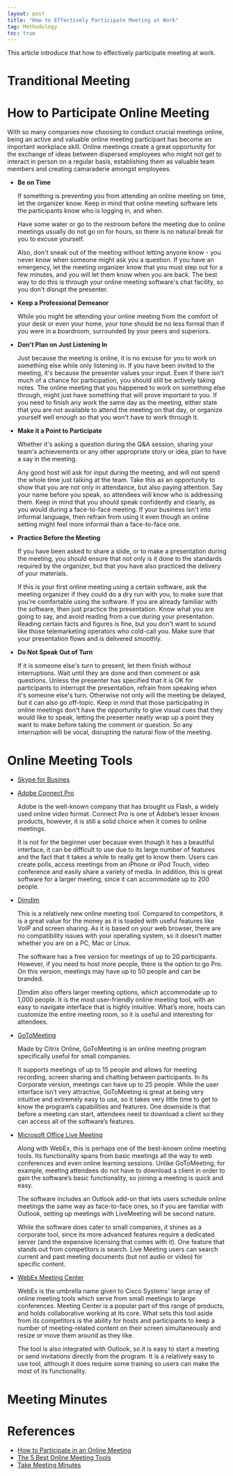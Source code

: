 ```yaml
---
layout: post
title: "How to Effectively Participate Meeting at Work"
tag: Methodology
toc: true
---
```


This article introduce that how to effectively participate meeting at work.

<!--more-->

# Tranditional Meeting

# How to Participate Online Meeting

With so many companies now choosing to conduct crucial meetings online, being an active and valuable online meeting participant has become an important ​workplace skill. Online meetings create a great opportunity for the exchange of ideas between dispersed employees who might not get to interact in person on a regular basis, establishing them as valuable team members and creating camaraderie amongst employees.

* **Be on Time**

    If something is preventing you from attending an online meeting on time, let the organizer know. Keep in mind that online meeting software lets the participants know who is logging in, and when.

    Have some water or go to the restroom before the meeting due to online meetings usually do not go on for hours, so there is no natural break for you to excuse yourself.

    Also, don't sneak out of the meeting without letting anyone know - you never know when someone might ask you a question. If you have an emergency, let the meeting organizer know that you must step out for a few minutes, and you will let them know when you are back. The best way to do this is through your online meeting software's chat facility, so you don't disrupt the presenter.

* **Keep a Professional Demeanor**

    While you might be attending your online meeting from the comfort of your desk or even your home, your tone should be no less formal than if you were in a boardroom, surrounded by your peers and superiors.

* **Don't Plan on Just Listening In**

    Just because the meeting is online, it is no excuse for you to work on something else while only listening in. If you have been invited to the meeting, it's because the presenter values your input. Even if there isn't much of a chance for participation, you should still be actively taking notes. The online meeting that you happened to work on something else through, might just have something that will prove important to you. If you need to finish any work the same day as the meeting, either state that you are not available to attend the meeting on that day, or organize yourself well enough so that you won't have to work through it.

* **Make it a Point to Participate**

    Whether it's asking a question during the Q&A session, sharing your team's achievements or any other appropriate story or idea, plan to have a say in the meeting.

    Any good host will ask for input during the meeting, and will not spend the whole time just talking at the team. Take this as an opportunity to show that you are not only in attendance, but also paying attention. Say your name before you speak, so attendees will know who is addressing them. Keep in mind that you should speak confidently and clearly, as you would during a face-to-face meeting. If your business isn't into informal language, then refrain from using it even though an online setting might feel more informal than a face-to-face one.

* **Practice Before the Meeting**

    If you have been asked to share a slide, or to make a presentation during the meeting, you should ensure that not only is it done to the standards required by the organizer, but that you have also practiced the delivery of your materials.

    If this is your first online meeting using a certain software, ask the meeting organizer if they could do a dry run with you, to make sure that you're comfortable using the software. If you are already familiar with the software, then just practice the presentation. Know what you are going to say, and avoid reading from a cue during your presentation. Reading certain facts and figures is fine, but you don't want to sound like those telemarketing operators who cold-call you. Make sure that your presentation flows and is delivered smoothly.

* **Do Not Speak Out of Turn**

    If it is someone else's turn to present, let them finish without interruptions. Wait until they are done and then comment or ask questions. Unless the presenter has specified that it is OK for participants to interrupt the presentation, refrain from speaking when it's someone else's turn. Otherwise not only will the meeting be delayed, but it can also go off-topic. Keep in mind that those participating in online meetings don't have the opportunity to give visual cues that they would like to speak, letting the presenter neatly wrap up a point they want to make before taking the comment or question. So any interruption will be vocal, disrupting the natural flow of the meeting.

# Online Meeting Tools

* [Skype for Busines](https://products.office.com/zh-cn/skype-for-business/online-meetings)

    

* [Adobe Connect Pro](http://www.adobe.com/products/adobeconnect.html)

    Adobe is the well-known company that has brought us Flash, a widely used online video format. Connect Pro is one of Adobe’s lesser known products, however, it is still a solid choice when it comes to online meetings.

    It is not for the beginner user because even though it has a beautiful interface, it can be difficult to use due to its large number of features and the fact that it takes a while to really get to know them. Users can create polls, access meetings from an iPhone or iPod Touch, video conference and easily share a variety of media. In addition, this is great software for a larger meeting, since it can accommodate up to 200 people.

* [Dimdim](http://dimdim.com/)

    This is a relatively new online meeting tool. Compared to competitors, it is a great value for the money as it is loaded with useful features like VoIP and screen sharing. As it is based on your web browser, there are no compatibility issues with your operating system, so it doesn’t matter whether you are on a PC, Mac or Linux.

     The software has a free version for meetings of up to 20 participants. However, if you need to host more people, there is the option to go Pro. On this version, meetings may have up to 50 people and can be branded.

    Dimdim also offers larger meeting options, which accommodate up to 1,000 people. It is the most user-friendly online meeting tool, with an easy to navigate interface that is highly intuitive. What’s more, hosts can customize the entire meeting room, so it is useful and interesting for attendees.

* [GoToMeeting](https://www.gotomeeting.com/)

    Made by Citrix Online, GoToMeeting is an online meeting program specifically useful for small companies.

    It supports meetings of up to 15 people and allows for meeting recording, screen sharing and chatting between participants. In its Corporate version, meetings can have up to 25 people. While the user interface isn’t very attractive, GoToMeeting is great at being very intuitive and extremely easy to use, so it takes very little time to get to know the program’s capabilities and features. One downside is that before a meeting can start, attendees need to download a client so they can access all of the software’s features.

* [Microsoft Office Live Meeting](https://support.office.com/en-us/article/Download-the-Microsoft-Office-Live-Meeting-Console-8a432d04-45ac-4762-8e7f-e715dcd0f167)

    Along with WebEx, this is perhaps one of the best-known online meeting tools. Its functionality spans from basic meetings all the way to web conferences and even online learning sessions. Unlike GoToMeeting, for example, meeting attendees do not have to download a client in order to gain the software’s basic functionality, so joining a meeting is quick and easy.

    The software includes an Outlook add-on that lets users schedule online meetings the same way as face-to-face ones, so if you are familiar with Outlook, setting up meetings with LiveMeeting will be second nature.

    While the software does cater to small companies, it shines as a corporate tool, since its more advanced features require a dedicated server (and the expensive licensing that comes with it). One feature that stands out from competitors is search. Live Meeting users can search current and past meeting documents (but not audio or video) for specific content.

* [WebEx Meeting Center](https://www.webex.com/)

    WebEx is the umbrella name given to Cisco Systems' large array of online meeting tools which serve from small meetings to large conferences. Meeting Center is a popular part of this range of products, and holds collaborative working at its core. What sets this tool aside from its competitors is the ability for hosts and participants to keep a number of meeting-related content on their screen simultaneously and resize or move them around as they like.

    The tool is also integrated with Outlook, so it is easy to start a meeting or send invitations directly from the program. It is a relatively easy to use tool, although it does require some training so users can make the most of its functionality.

# Meeting Minutes

# References

* [How to Participate in an Online Meeting](https://www.lifewire.com/how-to-participate-in-an-online-meeting-2377247)
* [The 5 Best Online Meeting Tools](https://www.lifewire.com/best-online-meeting-tools-2377233)
* [Take Meeting Minutes](http://www.wikihow.com/Take-Minutes)
